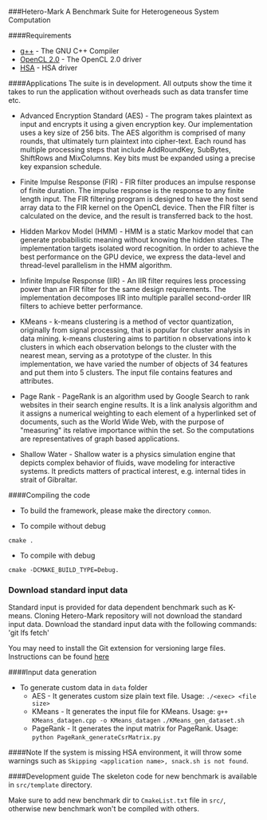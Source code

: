 ###Hetero-Mark
A Benchmark Suite for Heterogeneous System Computation

####Requirements
* [g++](https://gcc.gnu.org/onlinedocs/gcc-3.3.6/gcc/G_002b_002b-and-GCC.html) - The GNU C++ Compiler
* [OpenCL 2.0](http://support.amd.com/en-us/kb-articles/Pages/OpenCL2-Driver.aspx) - The OpenCL 2.0 driver
* [HSA](https://github.com/HSAFoundation/HSA-Drivers-Linux-AMD) - HSA driver

####Applications
The suite is in development. All outputs show the time it takes to run
the application without overheads such as data transfer time etc.

* Advanced Encryption Standard (AES) - The program takes plaintext as input and encrypts it using a given
encryption key. Our implementation uses a key size of 256 bits. The
AES algorithm is comprised of many rounds, that ultimately turn
plaintext into cipher-text. Each round has multiple processing steps
that include AddRoundKey, SubBytes, ShiftRows and MixColumns. Key bits
 must be expanded using a precise key expansion schedule.

* Finite Impulse Response (FIR) - FIR filter produces an impulse response of finite duration. The impulse
 response is the response to any finite length input. The FIR filtering
 program is designed to have the host send array data to the FIR kernel
 on the OpenCL device. Then the FIR filter is calculated on the device,
 and the result is transferred back to the host.

* Hidden Markov Model (HMM) - HMM is a static Markov model that can generate probabilistic meaning
 without knowing the hidden states. The implementation
targets isolated word recognition. In order to achieve the
best performance on the GPU device, we express the data-level
and thread-level parallelism in the HMM algorithm.

* Infinite Impulse Response (IIR) - An IIR filter requires less processing
power than an FIR filter for
the same design requirements. The implementation decomposes
IIR into multiple parallel second-order IIR filters to achieve better
performance.

* KMeans - k-means clustering is a method of vector quantization, originally from
 signal processing, that is popular for cluster analysis in data mining.
 k-means clustering aims to partition n observations into k clusters in
 which each observation belongs to the cluster with the nearest mean,
 serving as a prototype of the cluster. In this implementation, we have
 varied the number of objects of 34 features and put them into 5 clusters.
 The input file contains features and attributes.

* Page Rank - PageRank is an algorithm used by Google Search to rank websites in their
 search engine results. It is a link analysis algorithm and it assigns a
 numerical weighting to each element of a hyperlinked set of documents,
 such as the World Wide Web, with the purpose of "measuring" its relative
 importance within the set. So the computations are representatives of graph
 based applications.

* Shallow Water - Shallow water is a physics simulation engine that depicts complex
 behavior of fluids, wave modeling for interactive systems. It predicts
 matters of practical interest, e.g. internal tides in strait of Gibraltar.

####Compiling the code

* To build the framework, please make the directory `common`.

* To compile without debug 

`cmake .`

* To compile with debug

`cmake -DCMAKE_BUILD_TYPE=Debug.`

### Download standard input data
Standard input is provided for data dependent benchmark such as K-means. 
Cloning Hetero-Mark repository will not download the standard input data. 
Download the standard input data with the following commands:
'git lfs fetch'

You may need to install the Git extension for versioning large files. 
Instructions can be found [here](https://git-lfs.github.com/)

####Input data generation
* To generate custom data in `data` folder
  * AES - It generates custom size plain text file. Usage: `./<exec> <file size>` 
  * KMeans - It generates the input file for KMeans. Usage:
`g++ KMeans_datagen.cpp -o KMeans_datagen`
`./KMeans_gen_dataset.sh`
  * PageRank - It generates the input matrix for PageRank. Usage: `python PageRank_generateCsrMatrix.py`

####Note
If the system is missing HSA environment, it will throw some warnings such as `Skipping <application name>, snack.sh is not found`.

####Development guide
The skeleton code for new benchmark is available in `src/template` directory.

Make sure to add new benchmark dir to `CmakeList.txt` file in `src/`, otherwise new benchmark won't be compiled with others.
